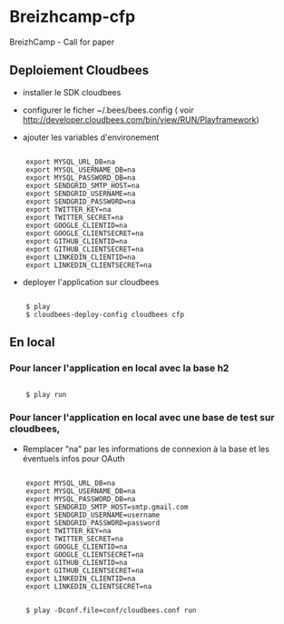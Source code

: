 Breizhcamp-cfp
==============

BreizhCamp - Call for paper

## Deploiement Cloudbees

* installer le SDK cloudbees
* configurer le ficher ~/.bees/bees.config ( voir http://developer.cloudbees.com/bin/view/RUN/Playframework)

* ajouter les variables d'environement

<pre><code>
    export MYSQL_URL_DB=na
    export MYSQL_USERNAME_DB=na
    export MYSQL_PASSWORD_DB=na
    export SENDGRID_SMTP_HOST=na
    export SENDGRID_USERNAME=na
    export SENDGRID_PASSWORD=na
    export TWITTER_KEY=na
    export TWITTER_SECRET=na
    export GOOGLE_CLIENTID=na
    export GOOGLE_CLIENTSECRET=na
    export GITHUB_CLIENTID=na
    export GITHUB_CLIENTSECRET=na
    export LINKEDIN_CLIENTID=na
    export LINKEDIN_CLIENTSECRET=na
</code></pre>

* deployer l'application sur cloudbees

<pre><code>
    $ play
    $ cloudbees-deploy-config cloudbees cfp
</code></pre>

## En local

### Pour lancer l'application en local avec la base h2

<pre><code>
    $ play run
</code></pre>


### Pour lancer l'application en local avec une base de test sur cloudbees,
* Remplacer "na" par les informations de connexion à la base et les éventuels infos pour OAuth 

<pre><code>
    export MYSQL_URL_DB=na
    export MYSQL_USERNAME_DB=na
    export MYSQL_PASSWORD_DB=na
    export SENDGRID_SMTP_HOST=smtp.gmail.com
    export SENDGRID_USERNAME=username
    export SENDGRID_PASSWORD=password
    export TWITTER_KEY=na
    export TWITTER_SECRET=na
    export GOOGLE_CLIENTID=na
    export GOOGLE_CLIENTSECRET=na
    export GITHUB_CLIENTID=na
    export GITHUB_CLIENTSECRET=na
    export LINKEDIN_CLIENTID=na
    export LINKEDIN_CLIENTSECRET=na    
</code></pre>

<pre><code>
    $ play -Dconf.file=conf/cloudbees.conf run
</code></pre>
